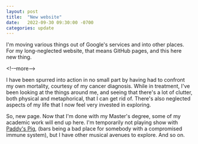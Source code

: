 ```yaml
---
layout: post
title:  "New website"
date:   2022-09-30 09:30:00 -0700
categories: update
---
```

I'm moving various things out of Google's services and into other places. For my long-neglected website, that means GitHub pages, and this here
new thing. 

<!-–more-–>

I have been spurred into action in no small part by having had to confront my own mortality, courtesy of my cancer diagnosis. While
in treatment, I've been looking at the things around me, and seeing that there's a lot of clutter, both physical and metaphorical, that I can
get rid of. There's also neglected aspects of my life that I now feel very invested in exploring.

So, new page. Now that I'm done with my Master's degree, some of my academic work will end up here. I'm temporarily not playing show with 
[Paddy's Pig](https://www.paddyspig.com), (bars being a bad place for somebody with a compromised immune system), but I have other musical
avenues to explore. And so on.

